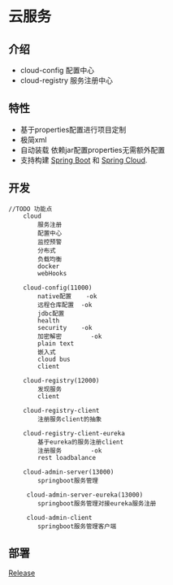 
# 云服务


## 介绍

- cloud-config 配置中心
- cloud-registry 服务注册中心


## 特性

* 基于properties配置进行项目定制
* 极简xml
* 自动装载 依赖jar配置properties无需额外配置
* 支持构建 [Spring Boot](https://projects.spring.io/spring-boot) 和 [Spring Cloud](http://projects.spring.io/spring-cloud/).

## 开发
	//TODO 功能点
		cloud
			服务注册
			配置中心
			监控预警
			分布式
			负载均衡
			docker
			webHooks
		
		cloud-config(11000)
			native配置	-ok
			远程仓库配置	-ok
			jdbc配置
			health
			security	-ok
			加密解密		-ok
			plain text
			嵌入式
			cloud bus
			client
		
		cloud-registry(12000)
			发现服务
			client
		
		cloud-registry-client
			注册服务client的抽象
		
		cloud-registry-client-eureka
			基于eureka的服务注册client
			注册服务		-ok
			rest loadbalance
			
		cloud-admin-server(13000)
            springboot服务管理
            
         cloud-admin-server-eureka(13000)
            springboot服务管理对接eureka服务注册
            
         cloud-admin-client
            springboot服务管理客户端
		

## 部署
[Release](https://gitee.com/justlive1/earth/releases)

